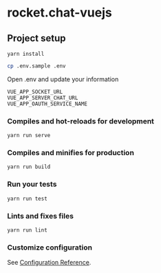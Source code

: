 # rocket.chat-vuejs

## Project setup
```
yarn install
```

```bash
cp .env.sample .env
```

Open .env and update your information

```
VUE_APP_SOCKET_URL
VUE_APP_SERVER_CHAT_URL
VUE_APP_OAUTH_SERVICE_NAME
```

### Compiles and hot-reloads for development
```
yarn run serve
```

### Compiles and minifies for production
```
yarn run build
```

### Run your tests
```
yarn run test
```

### Lints and fixes files
```
yarn run lint
```

### Customize configuration
See [Configuration Reference](https://cli.vuejs.org/config/).
